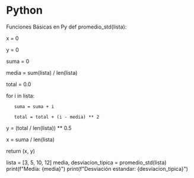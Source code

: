 # Python
Funciones Básicas en Py
def promedio_std(lista):

   x = 0

   y = 0

   suma = 0

   media = sum(lista) / len(lista)

   total = 0.0

   for i in lista:

       suma = suma + i

       total = total + (i - media) ** 2

   y = (total / len(lista)) ** 0.5

   x = suma / len(lista)

   return (x, y)


lista = [3, 5, 10, 12]
media, desviacion_tipica = promedio_std(lista)
print(f"Media: {media}")
print(f"Desviación estandar: {desviacion_tipica}")
